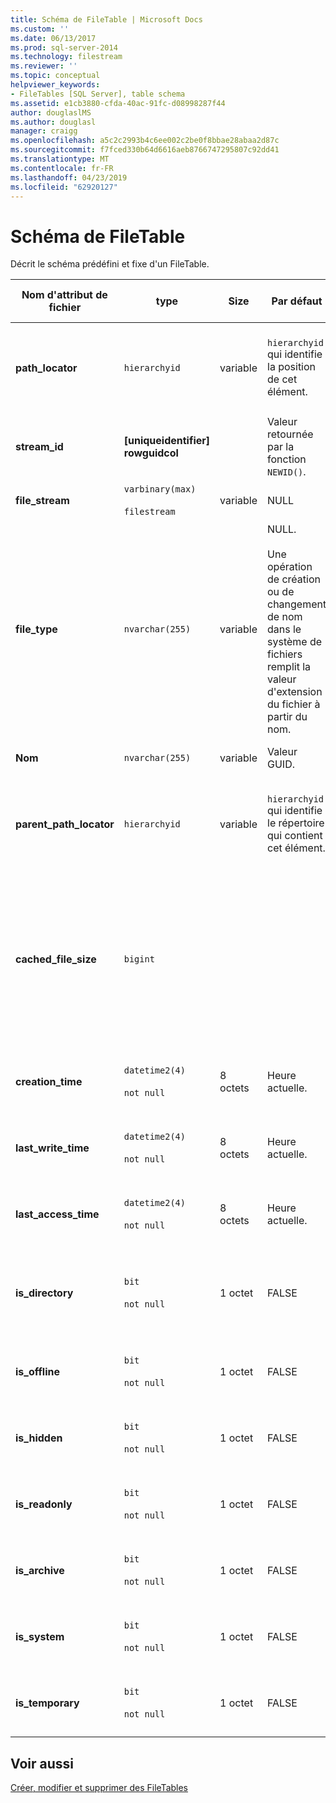 ```yaml
---
title: Schéma de FileTable | Microsoft Docs
ms.custom: ''
ms.date: 06/13/2017
ms.prod: sql-server-2014
ms.technology: filestream
ms.reviewer: ''
ms.topic: conceptual
helpviewer_keywords:
- FileTables [SQL Server], table schema
ms.assetid: e1cb3880-cfda-40ac-91fc-d08998287f44
author: douglaslMS
ms.author: douglasl
manager: craigg
ms.openlocfilehash: a5c2c2993b4c6ee002c2be0f8bbae28abaa2d87c
ms.sourcegitcommit: f7fced330b64d6616aeb8766747295807c92dd41
ms.translationtype: MT
ms.contentlocale: fr-FR
ms.lasthandoff: 04/23/2019
ms.locfileid: "62920127"
---
```

# <a name="filetable-schema"></a>Schéma de FileTable
  Décrit le schéma prédéfini et fixe d'un FileTable.  
  
|Nom d'attribut de fichier|type|Size|Par défaut|Description|Accessibilité du système de fichiers|  
|-------------------------|----------|----------|-------------|-----------------|-------------------------------|  
|**path_locator**|`hierarchyid`|variable|`hierarchyid` qui identifie la position de cet élément.|Position de ce nœud dans le FileNamespace hiérarchique.<br /><br /> Clé primaire de la table|Peut être créée et modifiée en définissant les valeurs de chemin d'accès Windows.|  
|**stream_id**|**[uniqueidentifier] rowguidcol**||Valeur retournée par la fonction `NEWID()`.|ID unique pour les données FILESTREAM.|Non applicable.|  
|**file_stream**|`varbinary(max)`<br /><br /> `filestream`|variable|NULL|Contient les données FILESTREAM.|Non applicable.|  
|**file_type**|`nvarchar(255)`|variable|NULL.<br /><br /> Une opération de création ou de changement de nom dans le système de fichiers remplit la valeur d'extension du fichier à partir du nom.|Représente le type du fichier.<br /><br /> Cette colonne peut être utilisée comme `TYPE COLUMN` lorsque vous créez un index de recherche en texte intégral.<br /><br /> **file_type** est une colonne calculée persistante.|Calculé automatiquement. Ne peut pas être définie.|  
|**Nom**|`nvarchar(255)`|variable|Valeur GUID.|Nom du fichier ou du répertoire.|Peut être créé ou modifié à l'aide des API Windows.|  
|**parent_path_locator**|`hierarchyid`|variable|`hierarchyid` qui identifie le répertoire qui contient cet élément.|`hierarchyid` du répertoire conteneur.<br /><br /> **parent_path_locator** est une colonne calculée persistante.|Calculé automatiquement. Ne peut pas être définie.|  
|**cached_file_size**|`bigint`|||Taille des données FILESTREAM, en octets.<br /><br /> **cached_file_size** est une colonne calculée persistante.|Bien que la taille du fichier mis en cache soit automatiquement mise à jour, elle peut être mal synchronisée dans des circonstances exceptionnelles. Pour calculer la taille exacte, utilisez la fonction `DATALENGTH()`.|  
|**creation_time**|`datetime2(4)`<br /><br /> `not null`|8 octets|Heure actuelle.|Date et heure de création du fichier.|Calculé automatiquement. Peut également être défini à l'aide d'API Windows.|  
|**last_write_time**|`datetime2(4)`<br /><br /> `not null`|8 octets|Heure actuelle.|Date et heure de dernière mise à jour du fichier.|Calculé automatiquement. Peut également être défini à l'aide d'API Windows.|  
|**last_access_time**|`datetime2(4)`<br /><br /> `not null`|8 octets|Heure actuelle.|Date et heure du dernier accès au fichier.|Calculé automatiquement. Peut également être défini à l'aide d'API Windows.|  
|**is_directory**|`bit`<br /><br /> `not null`|1 octet|FALSE|Indique si la ligne représente un répertoire. Cette valeur est calculée automatiquement et ne peut pas être définie.|Calculé automatiquement. Ne peut pas être définie.|  
|**is_offline**|`bit`<br /><br /> `not null`|1 octet|FALSE|Attribut de fichier hors connexion.|Calculé automatiquement. Peut également être défini à l'aide d'API Windows.|  
|**is_hidden**|`bit`<br /><br /> `not null`|1 octet|FALSE|Attribut de fichier masqué.|Calculé automatiquement. Peut également être défini à l'aide d'API Windows.|  
|**is_readonly**|`bit`<br /><br /> `not null`|1 octet|FALSE|Attribut de fichier en lecture seule.|Calculé automatiquement. Peut également être défini à l'aide d'API Windows.|  
|**is_archive**|`bit`<br /><br /> `not null`|1 octet|FALSE|Attribut Archive.|Calculé automatiquement. Peut également être défini à l'aide d'API Windows.|  
|**is_system**|`bit`<br /><br /> `not null`|1 octet|FALSE|Attribut de fichier système.|Calculé automatiquement. Peut également être défini à l'aide d'API Windows.|  
|**is_temporary**|`bit`<br /><br /> `not null`|1 octet|FALSE|Attribut de fichier temporaire.|Calculé automatiquement. Peut également être défini à l'aide d'API Windows.|  
  
## <a name="see-also"></a>Voir aussi  
 [Créer, modifier et supprimer des FileTables](create-alter-and-drop-filetables.md)  
  
  
